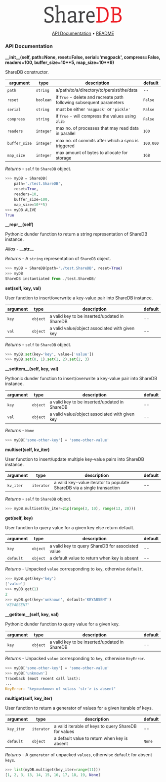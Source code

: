 ﻿<h1 align="center">
	<a href="https://github.com/ayaanhossain/ShareDB/">
		<img src="../logo/logo.svg"  alt="ShareDB" width="250"/>
    </a>
</h1>

<p align="center">
  <a href="#api-documentation">API Documentation</a> •
  <a href="../README.md">README</a>
</p>

### API Documentation

**\_\_init__(self, path=None, reset=False, serial='msgpack', compress=False, readers=100, buffer_size=10\*\*5, map_size=10\*\*9)**

ShareDB constructor.

| argument | type | description | default |
|--|--|--|--|
| `path` | `string` | a/path/to/a/directory/to/persist/the/data |  -- |
| `reset` | `boolean` | if `True` - delete and recreate path following subsequent parameters | `False` |
| `serial` | `string` | must be either `'msgpack'` or `'pickle'` | `False` |
| `compress` | `string` | if `True` - will compress the values using `zlib` | `False` |
| `readers` | `integer` | max no. of processes that may read data in parallel | `100` |
| `buffer_size` | `integer` | max no. of commits after which a sync is triggered | `100,000` |
| `map_size` | `integer` | max amount of bytes to allocate for storage | `1GB` |

_Returns_ - `self` to `ShareDB` object.

```python
>>> myDB = ShareDB(
	path='./test.ShareDB',
	reset=True,
	readers=10,
	buffer_size=100,
	map_size=10**5)
>>> myDB.ALIVE
True
```

**\_\_repr__(self)**

Pythonic dunder function to return a string representation of ShareDB instance.

_Alias_ - **\_\_str__**

_Returns_ - A `string` representation of `ShareDB` object.

```python
>>> myDB = ShareDB(path='./test.ShareDB', reset=True)
>>> myDB
ShareDB instantiated from ./test.ShareDB/
```

**set(self, key, val)**

User function to insert/overwrite a key-value pair into ShareDB instance.

| argument | type | description | default |
|--|--|--|--|
| `key` | `object` | a valid key to be inserted/updated in ShareDB | -- |
| `val` | `object` | a valid value/object associated with given key | -- |

_Returns_ - `self` to `ShareDB` object.

```python
>>> myDB.set(key='key', value=['value'])
>>> myDB.set(0, 1).set(1, 2).set(2, 3)
```

**\_\_setitem__(self, key, val)**

Pythonic dunder function to insert/overwrite a key-value pair into ShareDB instance.

| argument | type | description | default |
|--|--|--|--|
| `key` | `object` | a valid key to be inserted/updated in ShareDB | -- |
| `val` | `object` | a valid value/object associated with given key | -- |

_Returns_ - `None`

```python
>>> myDB['some-other-key'] = 'some-other-value'
```

**multiset(self, kv_iter)**

User function to insert/update multiple key-value pairs into ShareDB instance.

| argument | type | description | default |
|--|--|--|--|
| `kv_iter` | `iterator` | a valid key-value iterator to populate ShareDB via a single transaction | -- |

_Returns_ - `self` to `ShareDB` object.

```python
>>> myDB.multiset(kv_iter=zip(range(3, 10), range(13, 20)))
```

**get(self, key)**

User function to query value for a given key else return default.

| argument | type | description | default |
|--|--|--|--|
| `key` | `object` | a valid key to query ShareDB for associated value | -- |
| `default` | `object` | a default value to return when key is absent | -- |

_Returns_ - Unpacked `value` corresponding to `key`, otherwise `default`.

```python
>>> myDB.get(key='key')
['value']
>>> myDB.get(1)
2
>>> myDB.get(key='unknown', default='KEYABSENT')
'KEYABSENT'
```

**\_\_getitem__(self, key, val)**

Pythonic dunder function to query value for a given key.

| argument | type | description | default |
|--|--|--|--|
| `key` | `object` | a valid key to be inserted/updated in ShareDB | -- |

_Returns_ - Unpacked `value` corresponding to `key`, otherwise `KeyError`.

```python
>>> myDB['some-other-key'] = 'some-other-value'
>>> myDB['unknown']
Traceback (most recent call last):
...
KeyError: "key=unknown of <class 'str'> is absent"
```

**multiget(self, key_iter)**

User function to return a generator of values for a given iterable of keys.

| argument | type | description | default |
|--|--|--|--|
| `key_iter` | `iterator` | a valid iterable of keys to query ShareDB for values | -- |
| `default` | `object` | a default value to return when key is absent | `None` |

_Returns_ - A `generator` of unpacked `values`, otherwise `default` for absent `keys`.

```python
>>> list(myDB.multiget(key_iter=range(11)))
[1, 2, 3, 13, 14, 15, 16, 17, 18, 19, None]
```
